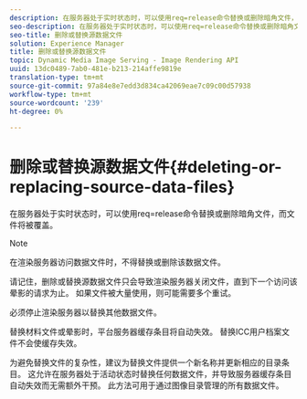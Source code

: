 ```yaml
---
description: 在服务器处于实时状态时，可以使用req=release命令替换或删除暗角文件，而文件将被覆盖。
seo-description: 在服务器处于实时状态时，可以使用req=release命令替换或删除暗角文件，而文件将被覆盖。
seo-title: 删除或替换源数据文件
solution: Experience Manager
title: 删除或替换源数据文件
topic: Dynamic Media Image Serving - Image Rendering API
uuid: 13dc0489-7ab0-481e-b213-214affe9819e
translation-type: tm+mt
source-git-commit: 97a84e8e7edd3d834ca42069eae7c09c00d57938
workflow-type: tm+mt
source-wordcount: '239'
ht-degree: 0%

---
```



# 删除或替换源数据文件{#deleting-or-replacing-source-data-files}

在服务器处于实时状态时，可以使用req=release命令替换或删除暗角文件，而文件将被覆盖。

>[!NOTE]
>
>在渲染服务器访问数据文件时，不得替换或删除该数据文件。

请记住，删除或替换源数据文件只会导致渲染服务器关闭文件，直到下一个访问该晕影的请求为止。 如果文件被大量使用，则可能需要多个重试。

必须停止渲染服务器以替换其他数据文件。

替换材料文件或晕影时，平台服务器缓存条目将自动失效。 替换ICC用户档案文件不会使缓存失效。

为避免替换文件的复杂性，建议为替换文件提供一个新名称并更新相应的目录条目。 这允许在服务器处于活动状态时替换任何数据文件，并导致服务器缓存条目自动失效而无需额外干预。 此方法可用于通过图像目录管理的所有数据文件。
